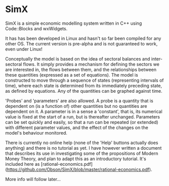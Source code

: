 # SimX
SimX is a simple economic modelling system written in C++ using Code::Blocks
and wxWidgets.

It has has been developed in Linux and hasn't so far been compiled for any other
OS. The current version is pre-alpha and is not guaranteed to work, even
under Linux!

Conceptually the model is based on the idea of sectoral balances and inter-sectoral
flows. It simply provides a mechanism for defining the sectors we are interested
in, the flows between them, and the relationships between these quantities
(expressed as a set of equations). The model is constructed to move through
a sequence of states (representing intervals of time), where each state is
determined from its immediately preceding state, as defined by equations.
Any of the quantities can be graphed against time.

'Probes' and 'parameters' are also allowed. A probe is a quantity that is
dependent on (is a function of) other quantities but no quantities are dependent
on it. A parameter is in a sense a 'constant', that is, its numerical value
is fixed at the start of a run, but is thereafter unchanged. Parameters
can be set quickly and easily, so that a run can be repeated (or extended)
with different parameter values, and the effect of the changes on the model's
behaviour monitored.

There is currently no online help (none of the 'Help' buttons actually does
anything) and there is no tutorial as yet. I have however written a document
that describes its use  in investigating some of the propositions of Modern
Money Theory, and plan to adapt this as an introductory tutorial. It's included
here as [rational-economics.pdf] (https://github.com/Obson/SimX/blob/master/rational-economics.pdf).

More info will follow later...

